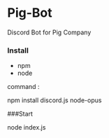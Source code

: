 # Pig-Bot

Discord Bot for Pig Company

### Install 

- npm
- node


command :

npm install discord.js node-opus 

###Start 

node index.js